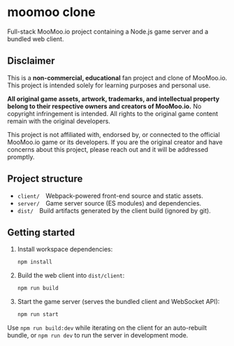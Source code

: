 # moomoo clone

Full-stack MooMoo.io project containing a Node.js game server and a bundled web client.

## Disclaimer

This is a **non-commercial, educational** fan project and clone of MooMoo.io. This project is intended solely for learning purposes and personal use.

**All original game assets, artwork, trademarks, and intellectual property belong to their respective owners and creators of MooMoo.io.** No copyright infringement is intended. All rights to the original game content remain with the original developers.

This project is not affiliated with, endorsed by, or connected to the official MooMoo.io game or its developers. If you are the original creator and have concerns about this project, please reach out and it will be addressed promptly.

## Project structure
- `client/` Webpack-powered front-end source and static assets.
- `server/` Game server source (ES modules) and dependencies.
- `dist/` Build artifacts generated by the client build (ignored by git).

## Getting started
1. Install workspace dependencies:
   ```bash
   npm install
   ```
2. Build the web client into `dist/client`:
   ```bash
   npm run build
   ```
3. Start the game server (serves the bundled client and WebSocket API):
   ```bash
   npm run start
   ```

Use `npm run build:dev` while iterating on the client for an auto-rebuilt bundle, or `npm run dev` to run the server in development mode.
